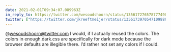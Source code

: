 ```yaml
---
date: 2021-02-01T09:34:07.089963Z
in_reply_to: https://twitter.com/wesoudshoorn/status/1356172765787774984
twitter: ["https://twitter.com/jkreeftmeijer/status/1356173970547109889"]
---
```

@wesoudshoorn@twitter.com I would, if I actually reused the colors. The colors in enough.dark.css are specifically for dark mode because the browser defaults are illegible there. I’d rather not set any colors if I could.
